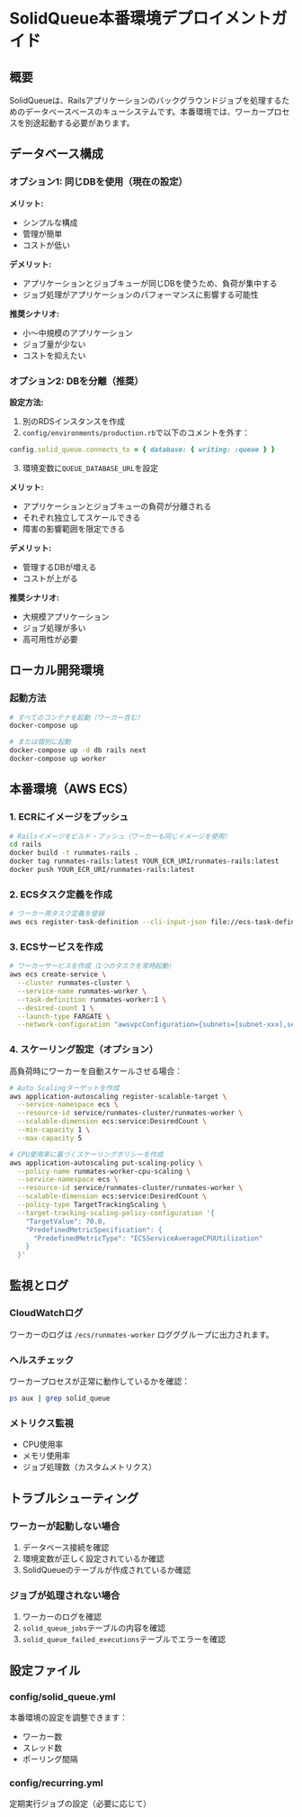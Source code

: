 # SolidQueue本番環境デプロイメントガイド

## 概要
SolidQueueは、Railsアプリケーションのバックグラウンドジョブを処理するためのデータベースベースのキューシステムです。本番環境では、ワーカープロセスを別途起動する必要があります。

## データベース構成

### オプション1: 同じDBを使用（現在の設定）
**メリット:**
- シンプルな構成
- 管理が簡単
- コストが低い

**デメリット:**
- アプリケーションとジョブキューが同じDBを使うため、負荷が集中する
- ジョブ処理がアプリケーションのパフォーマンスに影響する可能性

**推奨シナリオ:**
- 小〜中規模のアプリケーション
- ジョブ量が少ない
- コストを抑えたい

### オプション2: DBを分離（推奨）
**設定方法:**
1. 別のRDSインスタンスを作成
2. `config/environments/production.rb`で以下のコメントを外す：
```ruby
config.solid_queue.connects_to = { database: { writing: :queue } }
```
3. 環境変数に`QUEUE_DATABASE_URL`を設定

**メリット:**
- アプリケーションとジョブキューの負荷が分離される
- それぞれ独立してスケールできる
- 障害の影響範囲を限定できる

**デメリット:**
- 管理するDBが増える
- コストが上がる

**推奨シナリオ:**
- 大規模アプリケーション
- ジョブ処理が多い
- 高可用性が必要

## ローカル開発環境

### 起動方法
```bash
# すべてのコンテナを起動（ワーカー含む）
docker-compose up

# または個別に起動
docker-compose up -d db rails next
docker-compose up worker
```

## 本番環境（AWS ECS）

### 1. ECRにイメージをプッシュ
```bash
# Railsイメージをビルド・プッシュ（ワーカーも同じイメージを使用）
cd rails
docker build -t runmates-rails .
docker tag runmates-rails:latest YOUR_ECR_URI/runmates-rails:latest
docker push YOUR_ECR_URI/runmates-rails:latest
```

### 2. ECSタスク定義を作成
```bash
# ワーカー用タスク定義を登録
aws ecs register-task-definition --cli-input-json file://ecs-task-definition-worker.json
```

### 3. ECSサービスを作成
```bash
# ワーカーサービスを作成（1つのタスクを常時起動）
aws ecs create-service \
  --cluster runmates-cluster \
  --service-name runmates-worker \
  --task-definition runmates-worker:1 \
  --desired-count 1 \
  --launch-type FARGATE \
  --network-configuration "awsvpcConfiguration={subnets=[subnet-xxx],securityGroups=[sg-xxx],assignPublicIp=ENABLED}"
```

### 4. スケーリング設定（オプション）
高負荷時にワーカーを自動スケールさせる場合：

```bash
# Auto Scalingターゲットを作成
aws application-autoscaling register-scalable-target \
  --service-namespace ecs \
  --resource-id service/runmates-cluster/runmates-worker \
  --scalable-dimension ecs:service:DesiredCount \
  --min-capacity 1 \
  --max-capacity 5

# CPU使用率に基づくスケーリングポリシーを作成
aws application-autoscaling put-scaling-policy \
  --policy-name runmates-worker-cpu-scaling \
  --service-namespace ecs \
  --resource-id service/runmates-cluster/runmates-worker \
  --scalable-dimension ecs:service:DesiredCount \
  --policy-type TargetTrackingScaling \
  --target-tracking-scaling-policy-configuration '{
    "TargetValue": 70.0,
    "PredefinedMetricSpecification": {
      "PredefinedMetricType": "ECSServiceAverageCPUUtilization"
    }
  }'
```

## 監視とログ

### CloudWatchログ
ワーカーのログは `/ecs/runmates-worker` ログググループに出力されます。

### ヘルスチェック
ワーカープロセスが正常に動作しているかを確認：
```bash
ps aux | grep solid_queue
```

### メトリクス監視
- CPU使用率
- メモリ使用率
- ジョブ処理数（カスタムメトリクス）

## トラブルシューティング

### ワーカーが起動しない場合
1. データベース接続を確認
2. 環境変数が正しく設定されているか確認
3. SolidQueueのテーブルが作成されているか確認

### ジョブが処理されない場合
1. ワーカーのログを確認
2. `solid_queue_jobs`テーブルの内容を確認
3. `solid_queue_failed_executions`テーブルでエラーを確認

## 設定ファイル

### config/solid_queue.yml
本番環境の設定を調整できます：
- ワーカー数
- スレッド数
- ポーリング間隔

### config/recurring.yml
定期実行ジョブの設定（必要に応じて）